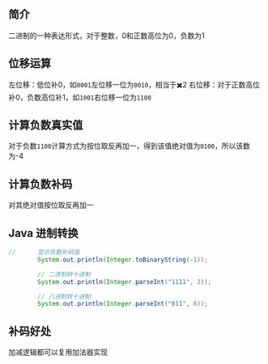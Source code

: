 ## 简介
二进制的一种表达形式，对于整数，0和正数高位为0，负数为1
## 位移运算
左位移：低位补0，如`0001`左位移一位为`0010`，相当于✖️2
右位移：对于正数高位补0，负数高位补1，如`1001`右位移一位为`1100`
## 计算负数真实值
对于负数`1100`计算方式为按位取反再加一，得到该值绝对值为`0100`，所以该数为-4
## 计算负数补码
对其绝对值按位取反再加一
## Java 进制转换
```java
//      显示负数补码值
        System.out.println(Integer.toBinaryString(-1));

        // 二进制转十进制
        System.out.println(Integer.parseInt("1111", 2));

        // 八进制转十进制
        System.out.println(Integer.parseInt("011", 8));
```
## 补码好处
加减逻辑都可以复用加法器实现